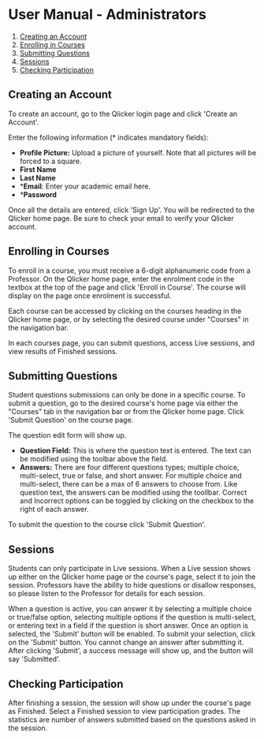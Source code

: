 # User Manual - Administrators

1. [Creating an Account](#creating-an-account)
2. [Enrolling in Courses](#enrolling-in-courses)
3. [Submitting Questions](#submitting-questions)
4. [Sessions](#sessions)
5. [Checking Participation](#checking-participation)

## Creating an Account
To create an account, go to the Qlicker login page and click 'Create an Account'. 

Enter the following information (* indicates mandatory fields):
+ **Profile Picture:** Upload a picture of yourself. Note that all pictures will be forced to a square.
+ **First Name** 
+ **Last Name** 
+ ***Email**: Enter your academic email here.
+ ***Password** 

Once all the details are entered, click 'Sign Up'. You will be redirected to the Qlicker home page. Be sure to check your email to verify your Qlicker account.

## Enrolling in Courses
To enroll in a course, you must receive a 6-digit alphanumeric code from a Professor. On the Qlicker home page, enter the enrolment code in the textbox at the top of the page and click 'Enroll in Course'. The course will display on the page once enrolment is successful. 

Each course can be accessed by clicking on the courses heading in the Qlicker home page, or by selecting the desired course under "Courses" in the navigation bar. 

In each courses page, you can submit questions, access Live sessions, and view results of Finished sessions. 

## Submitting Questions
Student questions submissions can only be done in a specific course. To submit a question, go to the desired course's home page via either the "Courses" tab in the navigation bar or from the Qlicker home page. Click 'Submit Question' on the course page. 

The question edit form will show up.
+ **Question Field:** This is where the question text is entered. The text can be modified using the toolbar above the field.
+ **Answers:** There are four different questions types; multiple choice, multi-select, true or false, and short answer. For multiple choice and multi-select, there can be a max of 6 answers to choose from. Like question text, the answers can be modified using the toollbar. Correct and Incorrect options can be toggled by clicking on the checkbox to the right of each answer.

To submit the question to the course click 'Submit Question'.

## Sessions
Students can only participate in Live sessions. When a Live session shows up either on the Qlicker home page or the course's page, select it to join the session. Professors have the ability to hide questions or disallow responses, so please listen to the Professor for details for each session.

When a question is active, you can answer it by selecting a multiple choice or true/false option, selecting multiple options if the question is multi-select, or entering text in a field if the question is short answer. Once an option is selected, the 'Submit' button will be enabled. To submit your selection, click on the 'Submit' button. You cannot change an answer after submitting it. After clicking 'Submit', a success message will show up, and the button will say 'Submitted'. 

## Checking Participation
After finishing a session, the session will show up under the course's page as Finished. Select a Finished session to view participation grades. The statistics are number of answers submitted based on the questions asked in the session. 
